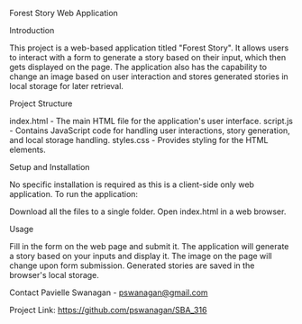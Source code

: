 Forest Story Web Application

Introduction

This project is a web-based application titled "Forest Story". It allows users to interact with a form to generate a story based on their input, which then gets displayed on the page. The application also has the capability to change an image based on user interaction and stores generated stories in local storage for later retrieval.

Project Structure

index.html - The main HTML file for the application's user interface.
script.js - Contains JavaScript code for handling user interactions, story generation, and local storage handling.
styles.css - Provides styling for the HTML elements.

Setup and Installation

No specific installation is required as this is a client-side only web application. To run the application:

Download all the files to a single folder.
Open index.html in a web browser.

Usage

Fill in the form on the web page and submit it.
The application will generate a story based on your inputs and display it.
The image on the page will change upon form submission.
Generated stories are saved in the browser's local storage.

Contact
Pavielle Swanagan - pswanagan@gmail.com

Project Link: https://github.com/pswanagan/SBA_316